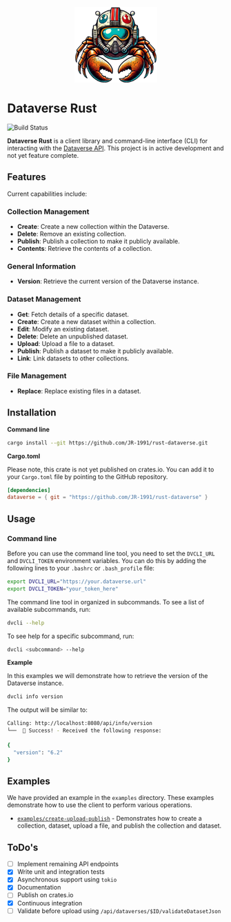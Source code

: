 <div align="center">
  <img src="./static/image.png" width="190">
</div>

# Dataverse Rust

![Build Status](https://github.com/JR-1991/rust-dataverse/actions/workflows/tests.yml/badge.svg)

**Dataverse Rust** is a client library and command-line interface (CLI) for interacting with
the [Dataverse API](https://guides.dataverse.org/en/latest/api/). This project is in active development and not yet
feature complete.

## Features

Current capabilities include:

### Collection Management

- **Create**: Create a new collection within the Dataverse.
- **Delete**: Remove an existing collection.
- **Publish**: Publish a collection to make it publicly available.
- **Contents**: Retrieve the contents of a collection.

### General Information

- **Version**: Retrieve the current version of the Dataverse instance.

### Dataset Management

- **Get**: Fetch details of a specific dataset.
- **Create**: Create a new dataset within a collection.
- **Edit**: Modify an existing dataset.
- **Delete**: Delete an unpublished dataset.
- **Upload**: Upload a file to a dataset.
- **Publish**: Publish a dataset to make it publicly available.
- **Link**: Link datasets to other collections.

### File Management

- **Replace**: Replace existing files in a dataset.

## Installation

**Command line**

```bash
cargo install --git https://github.com/JR-1991/rust-dataverse.git
```

**Cargo.toml**

Please note, this crate is not yet published on crates.io. You can add it to your `Cargo.toml` file by pointing to the
GitHub repository.

```toml
[dependencies]
dataverse = { git = "https://github.com/JR-1991/rust-dataverse" }
```

## Usage

### Command line

Before you can use the command line tool, you need to set the `DVCLI_URL` and `DVCLI_TOKEN` environment variables. You
can do this by adding the following lines to your `.bashrc` or `.bash_profile` file:

```bash
export DVCLI_URL="https://your.dataverse.url"
export DVCLI_TOKEN="your_token_here"
```

The command line tool in organized in subcommands. To see a list of available subcommands, run:

```bash
dvcli --help
```

To see help for a specific subcommand, run:

```bash
dvcli <subcommand> --help
```

**Example**

In this examples we will demonstrate how to retrieve the version of the Dataverse instance.

```bash
dvcli info version
```

The output will be similar to:

```bash
Calling: http://localhost:8080/api/info/version
└──  🎉 Success! - Received the following response:

{
  "version": "6.2"
}
```

## Examples

We have provided an example in the `examples` directory. These examples demonstrate how to use the client to perform
various operations.

* [`examples/create-upload-publish`](examples/create-upload-publish) - Demonstrates how to create a collection, dataset,
  upload a file, and publish the collection and dataset.

## ToDo's

- [ ] Implement remaining API endpoints
- [x] Write unit and integration tests
- [x] Asynchronous support using `tokio`
- [x] Documentation
- [ ] Publish on crates.io
- [x] Continuous integration
- [ ] Validate before upload using `/api/dataverses/$ID/validateDatasetJson`
